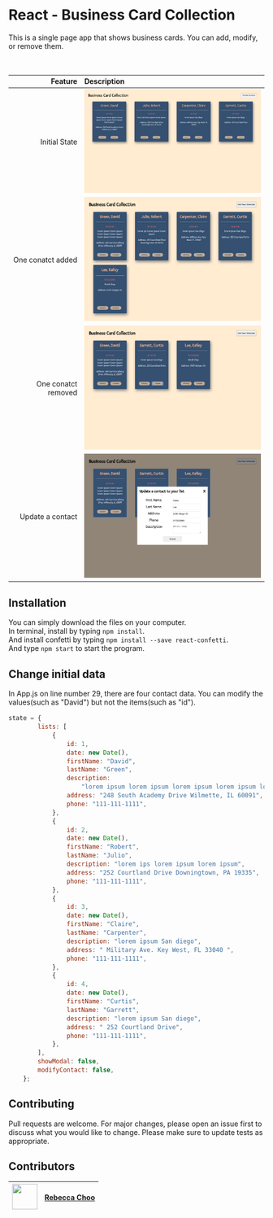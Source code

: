 # React - Business Card Collection

This is a single page app that shows business cards. You can add, modify, or remove them. <br /><br /><br />

| Feature | Description |
| -----: | :----------- |
|  Initial State | <img src="https://raw.githubusercontent.com/rebeccachoo/react-contact-information/main/screen.png"  width="400">|
|  One conatct added | <img src="https://raw.githubusercontent.com/rebeccachoo/react-contact-information/main/screen-added.png"  width="400">|
|  One conatct removed | <img src="https://raw.githubusercontent.com/rebeccachoo/react-contact-information/main/screen-removed.png"  width="400">|
|  Update a contact | <img src="https://raw.githubusercontent.com/rebeccachoo/react-contact-information/main/screen-update.png"  width="400">|
 
## Installation

You can simply download the files on your computer. <br />
In terminal, install by typing `npm install`.  <br />
And install confetti by typing `npm install --save react-confetti`.  <br />
And type `npm start` to start the program.

## Change initial data
In App.js on line number 29, there are four contact data. You can modify the values(such as "David") but not the items(such as "id").
```javascript
state = {
		lists: [
			{
				id: 1,
				date: new Date(),
				firstName: "David",
				lastName: "Green",
				description:
					"lorem ipsum lorem ipsum lorem ipsum lorem ipsum lorem ipsum lorem ipsum",
				address: "248 South Academy Drive Wilmette, IL 60091",
				phone: "111-111-1111",
			},
			{
				id: 2,
				date: new Date(),
				firstName: "Robert",
				lastName: "Julio",
				description: "lorem ips lorem ipsum lorem ipsum",
				address: "252 Courtland Drive Downingtown, PA 19335",
				phone: "111-111-1111",
			},
			{
				id: 3,
				date: new Date(),
				firstName: "Claire",
				lastName: "Carpenter",
				description: "lorem ipsum San diego",
				address: " Military Ave. Key West, FL 33040 ",
				phone: "111-111-1111",
			},
			{
				id: 4,
				date: new Date(),
				firstName: "Curtis",
				lastName: "Garrett",
				description: "lorem ipsum San diego",
				address: " 252 Courtland Drive",
				phone: "111-111-1111",
			},
		],
		showModal: false,
		modifyContact: false,
	};
```
 
## Contributing

Pull requests are welcome. For major changes, please open an issue first to discuss what you would like to change.
Please make sure to update tests as appropriate. 


##  Contributors

|  <img src="https://avatars.githubusercontent.com/u/254729?s=460&u=58ed23724180265db677357b4133d4ef970d6407&v=4" width="50" height="50" /> |<a href="https://github.com/rebeccachoo" target="_blank">Rebecca Choo</a>| 
| ----------- | ----------- |
